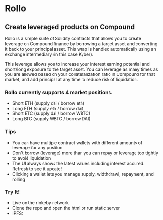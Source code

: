 # Rollo
## Create leveraged products on Compound 



Rollo is a simple suite of Solidity contracts that allows you to create leverage on Compound finance by borrowing a target asset and converting it back to your principal asset. This wrap is handled automatically using an exchange intermediary (in this case Kyber). 

This leverage allows you to increase your interest earning potential and short/long exposure to the target asset. 
You can leverage as many times as you are allowed based on your collateralization ratio in Compound for that market, and add principal at any time to reduce risk of liquidation. 

### Rollo currently supports 4 market positions. 
  - Short ETH (supply dai / borrow eth)
  - Long ETH (supply eth / borrow dai) 
  - Short BTC (supply dai / borrow WBTC) 
  - Long BTC (supply WBTC / borrow DAI) 

### Tips
  - You can have multiple contract wallets with different amounts of leverage for any position
  - Don't borrow (leverage) more than you can repay or leverage too tightly to avoid liquidation
  - The UI always shows the latest values including interest accured. Refresh to see it update! 
  - Clicking a wallet lets you manage supply, widthdrawl, repayment, and rolling 

### Try It!
  - Live on the rinkeby network 
  - Clone the repo and open the html or run static server 
  - IPFS: [](https://gateway.ipfs.io/ipfs/QmcysEVwu7RCyh8vNxAY3p2HC3itmnNN16cbZDREMZcXuA/)
